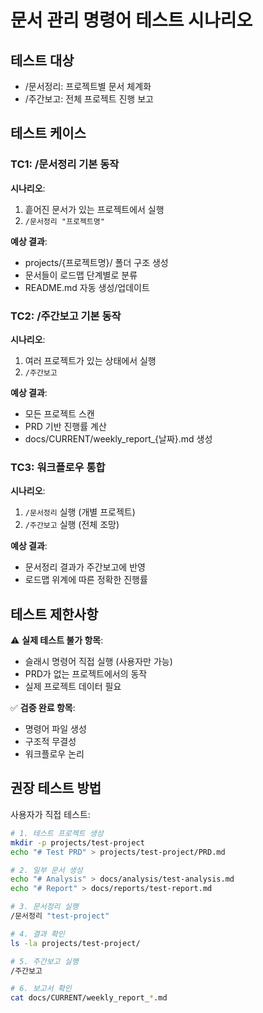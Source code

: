 # 문서 관리 명령어 테스트 시나리오

## 테스트 대상
- /문서정리: 프로젝트별 문서 체계화
- /주간보고: 전체 프로젝트 진행 보고

## 테스트 케이스

### TC1: /문서정리 기본 동작
**시나리오**:
1. 흩어진 문서가 있는 프로젝트에서 실행
2. `/문서정리 "프로젝트명"`

**예상 결과**:
- projects/{프로젝트명}/ 폴더 구조 생성
- 문서들이 로드맵 단계별로 분류
- README.md 자동 생성/업데이트

### TC2: /주간보고 기본 동작
**시나리오**:
1. 여러 프로젝트가 있는 상태에서 실행
2. `/주간보고`

**예상 결과**:
- 모든 프로젝트 스캔
- PRD 기반 진행률 계산
- docs/CURRENT/weekly_report_{날짜}.md 생성

### TC3: 워크플로우 통합
**시나리오**:
1. `/문서정리` 실행 (개별 프로젝트)
2. `/주간보고` 실행 (전체 조망)

**예상 결과**:
- 문서정리 결과가 주간보고에 반영
- 로드맵 위계에 따른 정확한 진행률

## 테스트 제한사항

⚠️ **실제 테스트 불가 항목**:
- 슬래시 명령어 직접 실행 (사용자만 가능)
- PRD가 없는 프로젝트에서의 동작
- 실제 프로젝트 데이터 필요

✅ **검증 완료 항목**:
- 명령어 파일 생성
- 구조적 무결성
- 워크플로우 논리

## 권장 테스트 방법

사용자가 직접 테스트:
```bash
# 1. 테스트 프로젝트 생성
mkdir -p projects/test-project
echo "# Test PRD" > projects/test-project/PRD.md

# 2. 일부 문서 생성
echo "# Analysis" > docs/analysis/test-analysis.md
echo "# Report" > docs/reports/test-report.md

# 3. 문서정리 실행
/문서정리 "test-project"

# 4. 결과 확인
ls -la projects/test-project/

# 5. 주간보고 실행
/주간보고

# 6. 보고서 확인
cat docs/CURRENT/weekly_report_*.md
```